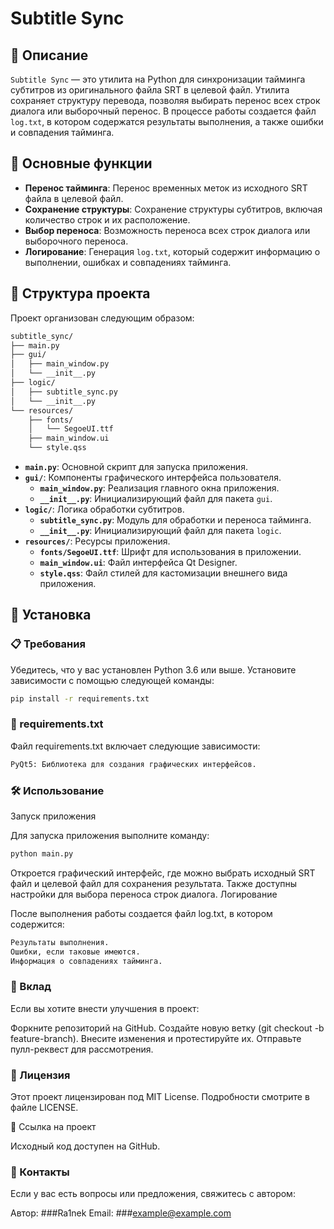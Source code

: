 # Subtitle Sync

## 📜 Описание

`Subtitle Sync` — это утилита на Python для синхронизации тайминга субтитров из оригинального файла SRT в целевой файл. Утилита сохраняет структуру перевода, позволяя выбирать перенос всех строк диалога или выборочный перенос. В процессе работы создается файл `log.txt`, в котором содержатся результаты выполнения, а также ошибки и совпадения тайминга.

## 🚀 Основные функции

- **Перенос тайминга**: Перенос временных меток из исходного SRT файла в целевой файл.
- **Сохранение структуры**: Сохранение структуры субтитров, включая количество строк и их расположение.
- **Выбор переноса**: Возможность переноса всех строк диалога или выборочного переноса.
- **Логирование**: Генерация `log.txt`, который содержит информацию о выполнении, ошибках и совпадениях тайминга.

## 📁 Структура проекта

Проект организован следующим образом:

```bash
subtitle_sync/
├── main.py
├── gui/
│   ├── main_window.py
│   └── __init__.py
├── logic/
│   ├── subtitle_sync.py
│   └── __init__.py
└── resources/
    ├── fonts/
    │   └── SegoeUI.ttf
    ├── main_window.ui
    └── style.qss
```
- **`main.py`**: Основной скрипт для запуска приложения.
- **`gui/`**: Компоненты графического интерфейса пользователя.
  - **`main_window.py`**: Реализация главного окна приложения.
  - **`__init__.py`**: Инициализирующий файл для пакета `gui`.
- **`logic/`**: Логика обработки субтитров.
  - **`subtitle_sync.py`**: Модуль для обработки и переноса тайминга.
  - **`__init__.py`**: Инициализирующий файл для пакета `logic`.
- **`resources/`**: Ресурсы приложения.
  - **`fonts/SegoeUI.ttf`**: Шрифт для использования в приложении.
  - **`main_window.ui`**: Файл интерфейса Qt Designer.
  - **`style.qss`**: Файл стилей для кастомизации внешнего вида приложения.

## 🔧 Установка

### 📋 Требования

Убедитесь, что у вас установлен Python 3.6 или выше. Установите зависимости с помощью следующей команды:
```bash
pip install -r requirements.txt
```
### 📄 requirements.txt

Файл requirements.txt включает следующие зависимости:
```bash
PyQt5: Библиотека для создания графических интерфейсов.
```
### 🛠️ Использование
Запуск приложения

Для запуска приложения выполните команду:
```bash
python main.py
```
Откроется графический интерфейс, где можно выбрать исходный SRT файл и целевой файл для сохранения результата. Также доступны настройки для выбора переноса строк диалога.
Логирование

После выполнения работы создается файл log.txt, в котором содержится:
```bash
Результаты выполнения.
Ошибки, если таковые имеются.
Информация о совпадениях тайминга.
```
### 🤝 Вклад

Если вы хотите внести улучшения в проект:

Форкните репозиторий на GitHub.
Создайте новую ветку (git checkout -b feature-branch).
Внесите изменения и протестируйте их.
Отправьте пулл-реквест для рассмотрения.

### 📜 Лицензия

Этот проект лицензирован под MIT License. Подробности смотрите в файле LICENSE.

🔗 Ссылка на проект

Исходный код доступен на GitHub.

### 📝 Контакты

Если у вас есть вопросы или предложения, свяжитесь с автором:

Автор: ###Ra1nek
Email: ###example@example.com
